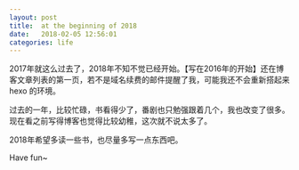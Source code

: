 ```yaml
---
layout: post
title:  at the beginning of 2018
date:   2018-02-05 12:56:01
categories: life
---
```


2017年就这么过去了，2018年不知不觉已经开始。【写在2016年的开始】还在博客文章列表的第一页，若不是域名续费的邮件提醒了我，可能我还不会重新搭起来 hexo 的环境。

过去的一年，比较忙碌，书看得少了，番剧也只勉强跟着几个，我也改变了很多。现在看之前写得博客也觉得比较幼稚，这次就不说太多了。

2018年希望多读一些书，也尽量多写一点东西吧。

Have fun~
